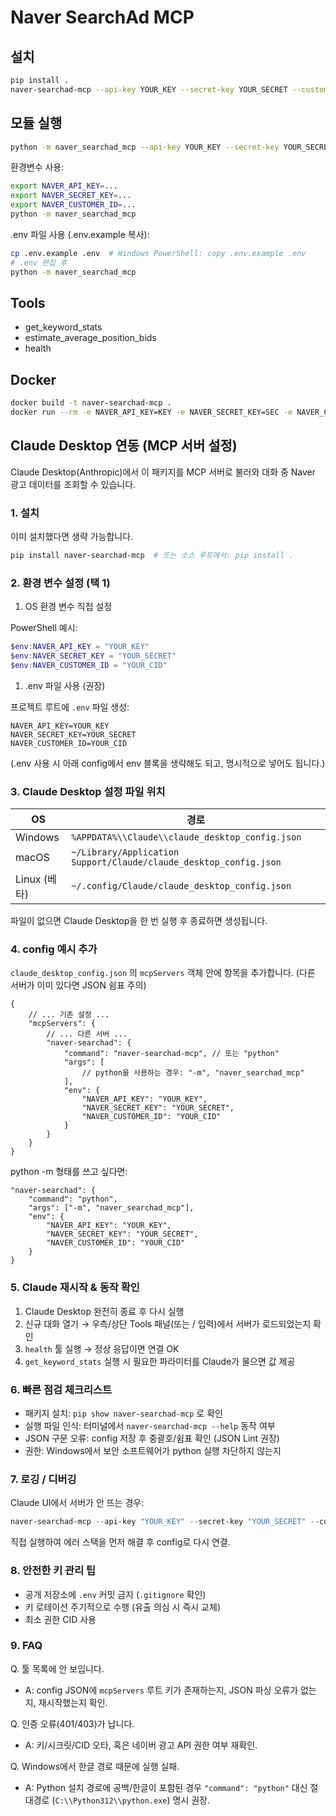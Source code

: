 # Naver SearchAd MCP 

## 설치

```bash
pip install .
naver-searchad-mcp --api-key YOUR_KEY --secret-key YOUR_SECRET --customer-id YOUR_CID
```

## 모듈 실행

```bash
python -m naver_searchad_mcp --api-key YOUR_KEY --secret-key YOUR_SECRET --customer-id YOUR_CID
```

환경변수 사용:

```bash
export NAVER_API_KEY=...
export NAVER_SECRET_KEY=...
export NAVER_CUSTOMER_ID=...
python -m naver_searchad_mcp
```

.env 파일 사용 (.env.example 복사):

```bash
cp .env.example .env  # Windows PowerShell: copy .env.example .env
# .env 편집 후
python -m naver_searchad_mcp
```

## Tools

- get_keyword_stats
- estimate_average_position_bids
- health

## Docker

```bash
docker build -t naver-searchad-mcp .
docker run --rm -e NAVER_API_KEY=KEY -e NAVER_SECRET_KEY=SEC -e NAVER_CUSTOMER_ID=CID naver-searchad-mcp
```

## Claude Desktop 연동 (MCP 서버 설정)

Claude Desktop(Anthropic)에서 이 패키지를 MCP 서버로 불러와 대화 중 Naver 광고 데이터를 조회할 수 있습니다.

### 1. 설치

이미 설치했다면 생략 가능합니다.

```bash
pip install naver-searchad-mcp  # 또는 소스 루트에서: pip install .
```

### 2. 환경 변수 설정 (택 1)

1. OS 환경 변수 직접 설정

PowerShell 예시:

```powershell
$env:NAVER_API_KEY = "YOUR_KEY"
$env:NAVER_SECRET_KEY = "YOUR_SECRET"
$env:NAVER_CUSTOMER_ID = "YOUR_CID"
```

1. .env 파일 사용 (권장)

프로젝트 루트에 `.env` 파일 생성:

```env
NAVER_API_KEY=YOUR_KEY
NAVER_SECRET_KEY=YOUR_SECRET
NAVER_CUSTOMER_ID=YOUR_CID
```

(.env 사용 시 아래 config에서 env 블록을 생략해도 되고, 명시적으로 넣어도 됩니다.)

### 3. Claude Desktop 설정 파일 위치

| OS | 경로 |
| --- | --- |
| Windows | `%APPDATA%\\Claude\\claude_desktop_config.json` |
| macOS | `~/Library/Application Support/Claude/claude_desktop_config.json` |
| Linux (베타) | `~/.config/Claude/claude_desktop_config.json` |

파일이 없으면 Claude Desktop을 한 번 실행 후 종료하면 생성됩니다.

### 4. config 예시 추가

`claude_desktop_config.json` 의 `mcpServers` 객체 안에 항목을 추가합니다. (다른 서버가 이미 있다면 JSON 쉼표 주의)

```jsonc
{
	// ... 기존 설정 ...
	"mcpServers": {
		// ... 다른 서버 ...
		"naver-searchad": {
			"command": "naver-searchad-mcp", // 또는 "python"
			"args": [
				// python을 사용하는 경우: "-m", "naver_searchad_mcp"
			],
			"env": {
				"NAVER_API_KEY": "YOUR_KEY",
				"NAVER_SECRET_KEY": "YOUR_SECRET",
				"NAVER_CUSTOMER_ID": "YOUR_CID"
			}
		}
	}
}
```

python -m 형태를 쓰고 싶다면:

```jsonc
"naver-searchad": {
	"command": "python",
	"args": ["-m", "naver_searchad_mcp"],
	"env": {
		"NAVER_API_KEY": "YOUR_KEY",
		"NAVER_SECRET_KEY": "YOUR_SECRET",
		"NAVER_CUSTOMER_ID": "YOUR_CID"
	}
}
```

### 5. Claude 재시작 & 동작 확인

1. Claude Desktop 완전히 종료 후 다시 실행
2. 신규 대화 열기 → 우측/상단 Tools 패널(또는 / 입력)에서 서버가 로드되었는지 확인
3. `health` 툴 실행 → 정상 응답이면 연결 OK
4. `get_keyword_stats` 실행 시 필요한 파라미터를 Claude가 물으면 값 제공

### 6. 빠른 점검 체크리스트

- 패키지 설치: `pip show naver-searchad-mcp` 로 확인
- 실행 파일 인식: 터미널에서 `naver-searchad-mcp --help` 동작 여부
- JSON 구문 오류: config 저장 후 중괄호/쉼표 확인 (JSON Lint 권장)
- 권한: Windows에서 보안 소프트웨어가 python 실행 차단하지 않는지

### 7. 로깅 / 디버깅

Claude UI에서 서버가 안 뜨는 경우:

```powershell
naver-searchad-mcp --api-key "YOUR_KEY" --secret-key "YOUR_SECRET" --customer-id "YOUR_CID" --debug
```
직접 실행하여 에러 스택을 먼저 해결 후 config로 다시 연결.

### 8. 안전한 키 관리 팁

- 공개 저장소에 `.env` 커밋 금지 (`.gitignore` 확인)
- 키 로테이션 주기적으로 수행 (유출 의심 시 즉시 교체)
- 최소 권한 CID 사용

### 9. FAQ

Q. 툴 목록에 안 보입니다.
- A: config JSON에 `mcpServers` 루트 키가 존재하는지, JSON 파싱 오류가 없는지, 재시작했는지 확인.

Q. 인증 오류(401/403)가 납니다.
- A: 키/시크릿/CID 오타, 혹은 네이버 광고 API 권한 여부 재확인.

Q. Windows에서 한글 경로 때문에 실행 실패.
- A: Python 설치 경로에 공백/한글이 포함된 경우 `"command": "python"` 대신 절대경로 (`C:\\Python312\\python.exe`) 명시 권장.
